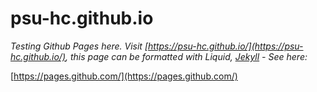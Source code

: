 # psu-hc.github.io


*Testing Github Pages here.   Visit [https://psu-hc.github.io/](https://psu-hc.github.io/), this page can be formatted with Liquid, [Jekyll](https://jekyllrb.com/) - See here:*

[https://pages.github.com/](https://pages.github.com/)
